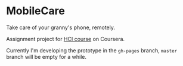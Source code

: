 MobileCare
==========

Take care of your granny's phone, remotely.

Assignment project for [HCI course](https://class.coursera.org/hciucsd-005) on Coursera.

Currently I'm developing the prototype in the `gh-pages` branch, `master` branch will be empty for a while. 
